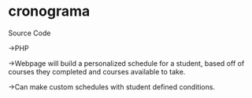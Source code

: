 # cronograma

Source Code

->PHP

->Webpage will build a personalized schedule for a student, based off of courses they completed and courses available to take. 

->Can make custom schedules with student defined conditions. 